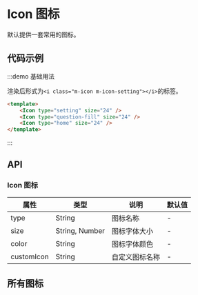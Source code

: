 # Icon 图标

默认提供一套常用的图标。

## 代码示例

:::demo 基础用法

渲染后形式为`<i class="m-icon m-icon-setting"></i>`的标签。

```html
<template>
    <Icon type="setting" size="24" />
    <Icon type="question-fill" size="24" />
    <Icon type="home" size="24" />
</template>
```
:::


## API

### Icon 图标

| 属性 | 类型 | 说明 | 默认值 |
| ---- | ---- | ---- | ---- |
| type | String | 图标名称 | - |
| size | String, Number | 图标字体大小 | - |
| color | String | 图标字体颜色 | - |
| customIcon | String | 自定义图标名称 | - |


## 所有图标

<icon-list></icon-list>



